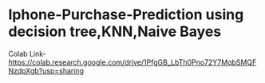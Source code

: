 # Iphone-Purchase-Prediction using decision tree,KNN,Naive Bayes

Colab Link-https://colab.research.google.com/drive/1PfgGB_LbTh0Pno72Y7MqbSMQFNzdpXgb?usp=sharing
